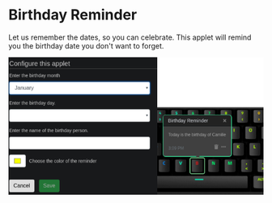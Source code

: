 # Birthday Reminder

Let us remember the dates, so you can celebrate.
This applet will remind you the birthday date you don't want to forget.

![Birthday Reminder on a Das Keybaord Q](assets/image.png "Birthday Reminder config and result")